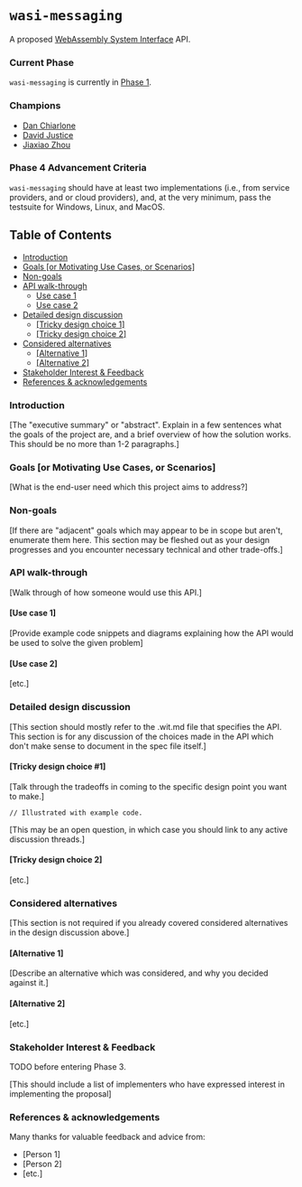 # `wasi-messaging`

A proposed [WebAssembly System Interface](https://github.com/WebAssembly/WASI) API.

### Current Phase

`wasi-messaging` is currently in [Phase 1](https://github.com/WebAssembly/WASI/blob/42fe2a3ca159011b23099c3d10b5b1d9aff2140e/docs/Proposals.md#phase-1---feature-proposal-cg).

### Champions

- [Dan Chiarlone](https://github.com/danbugs)
- [David Justice](https://github.com/devigned)
- [Jiaxiao Zhou](https://github.com/Mossaka)

### Phase 4 Advancement Criteria

`wasi-messaging` should have at least two implementations (i.e., from service providers, and or cloud providers), and, at the very minimum, pass the testsuite for Windows, Linux, and MacOS.

## Table of Contents

- [Introduction](#introduction)
- [Goals [or Motivating Use Cases, or Scenarios]](#goals-or-motivating-use-cases-or-scenarios)
- [Non-goals](#non-goals)
- [API walk-through](#api-walk-through)
  - [Use case 1](#use-case-1)
  - [Use case 2](#use-case-2)
- [Detailed design discussion](#detailed-design-discussion)
  - [[Tricky design choice 1]](#tricky-design-choice-1)
  - [[Tricky design choice 2]](#tricky-design-choice-2)
- [Considered alternatives](#considered-alternatives)
  - [[Alternative 1]](#alternative-1)
  - [[Alternative 2]](#alternative-2)
- [Stakeholder Interest & Feedback](#stakeholder-interest--feedback)
- [References & acknowledgements](#references--acknowledgements)

### Introduction

[The "executive summary" or "abstract". Explain in a few sentences what the goals of the project are, and a brief overview of how the solution works. This should be no more than 1-2 paragraphs.]

### Goals [or Motivating Use Cases, or Scenarios]

[What is the end-user need which this project aims to address?]

### Non-goals

[If there are "adjacent" goals which may appear to be in scope but aren't, enumerate them here. This section may be fleshed out as your design progresses and you encounter necessary technical and other trade-offs.]

### API walk-through

[Walk through of how someone would use this API.]

#### [Use case 1]

[Provide example code snippets and diagrams explaining how the API would be used to solve the given problem]

#### [Use case 2]

[etc.]

### Detailed design discussion

[This section should mostly refer to the .wit.md file that specifies the API. This section is for any discussion of the choices made in the API which don't make sense to document in the spec file itself.]

#### [Tricky design choice #1]

[Talk through the tradeoffs in coming to the specific design point you want to make.]

```
// Illustrated with example code.
```

[This may be an open question, in which case you should link to any active discussion threads.]

#### [Tricky design choice 2]

[etc.]

### Considered alternatives

[This section is not required if you already covered considered alternatives in the design discussion above.]

#### [Alternative 1]

[Describe an alternative which was considered, and why you decided against it.]

#### [Alternative 2]

[etc.]

### Stakeholder Interest & Feedback

TODO before entering Phase 3.

[This should include a list of implementers who have expressed interest in implementing the proposal]

### References & acknowledgements

Many thanks for valuable feedback and advice from:

- [Person 1]
- [Person 2]
- [etc.]
